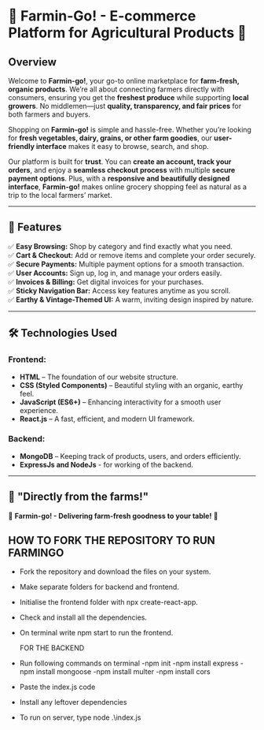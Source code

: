 # 🌱 Farmin-Go! - E-commerce Platform for Agricultural Products 🚜

## Overview  
Welcome to **Farmin-go!**, your go-to online marketplace for **farm-fresh, organic products**. We’re all about connecting farmers directly with consumers, ensuring you get the **freshest produce** while supporting **local growers**. No middlemen—just **quality, transparency, and fair prices** for both farmers and buyers.

Shopping on **Farmin-go!** is simple and hassle-free. Whether you’re looking for **fresh vegetables, dairy, grains, or other farm goodies**, our **user-friendly interface** makes it easy to browse, search, and shop.

Our platform is built for **trust**. You can **create an account, track your orders**, and enjoy a **seamless checkout process** with multiple **secure payment options**. Plus, with a **responsive and beautifully designed interface**, **Farmin-go!** makes online grocery shopping feel as natural as a trip to the local farmers’ market.

---

## 🚀 Features  
✅ **Easy Browsing:** Shop by category and find exactly what you need.  
✅ **Cart & Checkout:** Add or remove items and complete your order securely.  
✅ **Secure Payments:** Multiple payment options for a smooth transaction.  
✅ **User Accounts:** Sign up, log in, and manage your orders easily.  
✅ **Invoices & Billing:** Get digital invoices for your purchases.  
✅ **Sticky Navigation Bar:** Access key features anytime as you scroll.  
✅ **Earthy & Vintage-Themed UI:** A warm, inviting design inspired by nature.  

---

## 🛠️ Technologies Used  
### **Frontend:**  
- **HTML** – The foundation of our website structure.  
- **CSS (Styled Components)** – Beautiful styling with an organic, earthy feel.  
- **JavaScript (ES6+)** – Enhancing interactivity for a smooth user experience.  
- **React.js** – A fast, efficient, and modern UI framework.  

### **Backend:**   
- **MongoDB** – Keeping track of products, users, and orders efficiently.
- **ExpressJs and NodeJs** - for working of the backend. 

---

## 🌾 "Directly from the farms!"  
🚜 **Farmin-go! - Delivering farm-fresh goodness to your table!** 🌿




## HOW TO FORK THE REPOSITORY TO RUN FARMINGO 
- Fork the repository and download the files on your system.
- Make separate folders for backend and frontend.
- Initialise the frontend folder with npx create-react-app.
- Check and install all the dependencies.
- On terminal write npm start to run the frontend.

  FOR THE BACKEND
- Run following commands on terminal
  -npm init
  -npm install express
  -npm install mongoose
  -npm install multer
  -npm install cors
- Paste the index.js code
- Install any leftover dependencies
- To run on server, type node .\index.js
